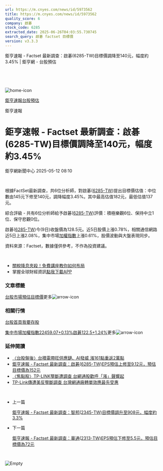 ```yaml
---
url: https://m.cnyes.com/news/id/5973562
title: https://m.cnyes.com/news/id/5973562
quality_score: 6
company: 啟碁
stock_code: 6285
extracted_date: 2025-06-26T04:03:55.730745
search_query: 啟碁 factset 目標價
version: v3.3.3
---
```


鉅亨速報 - Factset 最新調查：啟碁(6285-TW)目標價調降至140元，幅度約3.45% | 鉅亨網 - 台股預估

‌

‌

![home-icon](/assets/icons/breadCrumb/symbol-icon-home.svg)

[鉅亨速報](/news/cat/anue_live)[台股預估](/news/cat/tw_forecast)

鉅亨速報

# 鉅亨速報 - Factset 最新調查：啟碁(6285-TW)目標價調降至140元，幅度約3.45%

鉅亨網新聞中心 2025-05-12 08:10

‌

根據FactSet最新調查，共6位分析師，對啟碁([6285-TW](https://www.cnyes.com/twstock/6285))提出目標價估值：中位數由145元下修至140元，調降幅度3.45%。其中最高估值182元，最低估值137元。

綜合評級 - 共有6位分析師給予啟碁([6285-TW](https://www.cnyes.com/twstock/6285))評價：積極樂觀6位、保持中立1位、保守悲觀0位。

啟碁([6285-TW](https://www.cnyes.com/twstock/6285))今(9日)收盤價為128.5元。近5日股價上漲0.78%，相關通信網路近5日上漲2.08%，集中市場[加權指數](https://invest.cnyes.com/index/TWS/TSE01)上漲0.61%，股價波動與大盤表現同步。

資料來源：Factset，數據僅供參考，不作為投資建議。

‌

* [關稅降息夾殺！免費講座教你如何布局](https://www.rsc.com.tw/Cnyes_RSC/SeminarBooking2025InvestmentOutlook.aspx?utm_source=anue&utm_medium=usstocks_end)
* 掌握全球財經資訊[點我下載APP](http://www.cnyes.com/app/?utm_source=mweb&utm_medium=HamMenuBanner&utm_campaign=fixed&utm_content=entr)

### 文章標籤

[台股](https://news.cnyes.com/tag/台股 "台股")[市場預估](https://news.cnyes.com/tag/市場預估 "市場預估")[目標價](https://news.cnyes.com/tag/目標價 "目標價")更多![arrow-icon](/assets/icons/arrows/arrow-down.svg)

### 相關行情

[台股首頁](https://www.cnyes.com/twstock)[我要存股](https://supr.link/8OHaU)

[集中市場加權指數22459.07+0.13%](https://invest.cnyes.com/index/TWS/TSE01)[啟碁122.5+1.24%](https://www.cnyes.com/twstock/6285)更多![arrow-icon](/assets/icons/arrows/arrow-down.svg)

### 延伸閱讀

* [〈台股盤後〉台積電帶旺供應鏈、AI發威 漲161點重返2萬點](/news/id/5952623)
* [鉅亨速報 - Factset 最新調查：啟碁(6285-TW)EPS預估上修至9.12元，預估目標價為152元](/news/id/5952523)
* [〈焦點股〉TP-LINK壟斷遭調查 台網通股歡呼「漲」聲響起](/news/id/5952398)
* [TP-Link傳遭美反壟斷調查 台灣網通廠轉單效應最先受惠](/news/id/5951506)

‌

* 上一篇

  [鉅亨速報 - Factset 最新調查：智邦(2345-TW)目標價調升至908元，幅度約3.3%](/news/id/5974024)
* 下一篇

  [鉅亨速報 - Factset 最新調查：華通(2313-TW)EPS預估下修至5.5元，預估目標價為72元](/news/id/5972682)

‌

![Empty](/assets/icons/skeleton/empty-image.svg)

‌